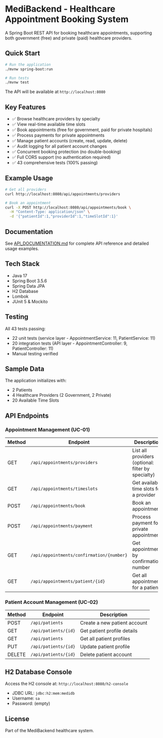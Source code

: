 # MediBackend - Healthcare Appointment Booking System

A Spring Boot REST API for booking healthcare appointments, supporting both government (free) and private (paid) healthcare providers.

## Quick Start

```bash
# Run the application
./mvnw spring-boot:run

# Run tests
./mvnw test
```

The API will be available at `http://localhost:8080`

## Key Features

- ✅ Browse healthcare providers by specialty
- ✅ View real-time available time slots
- ✅ Book appointments (free for government, paid for private hospitals)
- ✅ Process payments for private appointments
- ✅ Manage patient accounts (create, read, update, delete)
- ✅ Audit logging for all patient account changes
- ✅ Concurrent booking protection (no double-booking)
- ✅ Full CORS support (no authentication required)
- ✅ 43 comprehensive tests (100% passing)

## Example Usage

```bash
# Get all providers
curl http://localhost:8080/api/appointments/providers

# Book an appointment
curl -X POST http://localhost:8080/api/appointments/book \
  -H "Content-Type: application/json" \
  -d '{"patientId":1,"providerId":1,"timeSlotId":1}'
```

## Documentation

See [API_DOCUMENTATION.md](API_DOCUMENTATION.md) for complete API reference and detailed usage examples.

## Tech Stack

- Java 17
- Spring Boot 3.5.6
- Spring Data JPA
- H2 Database
- Lombok
- JUnit 5 & Mockito

## Testing

All 43 tests passing:
- 22 unit tests (service layer - AppointmentService: 11, PatientService: 11)
- 20 integration tests (API layer - AppointmentController: 9, PatientController: 11)
- Manual testing verified

## Sample Data

The application initializes with:
- 2 Patients
- 4 Healthcare Providers (2 Government, 2 Private)
- 20 Available Time Slots

## API Endpoints

### Appointment Management (UC-01)
| Method | Endpoint | Description |
|--------|----------|-------------|
| GET | `/api/appointments/providers` | List all providers (optional: filter by specialty) |
| GET | `/api/appointments/timeslots` | Get available time slots for a provider |
| POST | `/api/appointments/book` | Book an appointment |
| POST | `/api/appointments/payment` | Process payment for private appointment |
| GET | `/api/appointments/confirmation/{number}` | Get appointment by confirmation number |
| GET | `/api/appointments/patient/{id}` | Get all appointments for a patient |

### Patient Account Management (UC-02)
| Method | Endpoint | Description |
|--------|----------|-------------|
| POST | `/api/patients` | Create a new patient account |
| GET | `/api/patients/{id}` | Get patient profile details |
| GET | `/api/patients` | Get all patient profiles |
| PUT | `/api/patients/{id}` | Update patient profile |
| DELETE | `/api/patients/{id}` | Delete patient account |

## H2 Database Console

Access the H2 console at: `http://localhost:8080/h2-console`
- JDBC URL: `jdbc:h2:mem:medidb`
- Username: `sa`
- Password: (empty)

## License

Part of the MediBackend healthcare system.
